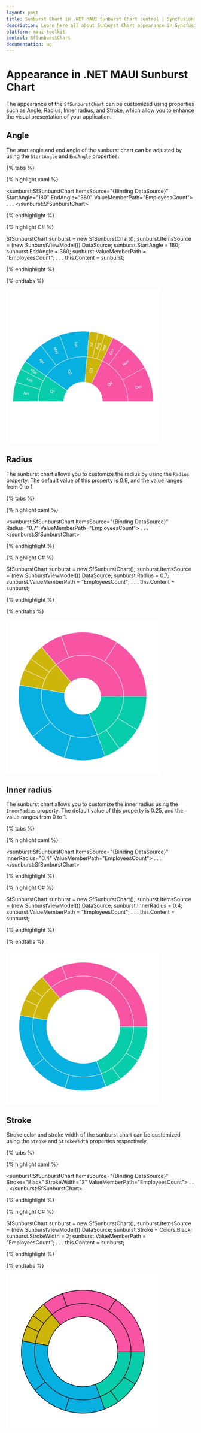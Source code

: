 ```yaml
---
layout: post
title: Sunburst Chart in .NET MAUI Sunburst Chart control | Syncfusion
description: Learn here all about Sunburst Chart appearance in Syncfusion<sup>®</sup> .NET MAUI Sunburst Chart control.
platform: maui-toolkit
control: SfSunburstChart
documentation: ug
---
```


# Appearance in .NET MAUI Sunburst Chart

The appearance of the `SfSunburstChart` can be customized using properties such as Angle, Radius, Inner radius, and Stroke, which allow you to enhance the visual presentation of your application.

## Angle

The start angle and end angle of the sunburst chart can be adjusted by using the `StartAngle` and `EndAngle` properties.

{% tabs %} 

{% highlight xaml %}

<sunburst:SfSunburstChart ItemsSource="{Binding DataSource}" 
                          StartAngle="180"
                          EndAngle="360"
                          ValueMemberPath="EmployeesCount">
    . . .
</sunburst:SfSunburstChart>
 
{% endhighlight %}

{% highlight C# %}

SfSunburstChart sunburst = new SfSunburstChart();
sunburst.ItemsSource = (new SunburstViewModel()).DataSource;
sunburst.StartAngle = 180;
sunburst.EndAngle = 360;
sunburst.ValueMemberPath = "EmployeesCount";
. . .
this.Content = sunburst;

{% endhighlight %}

{% endtabs %}

![Angle customization in MAUI Sunburst Chart.](Appearance_images/maui_angle_customization.png)

## Radius

The sunburst chart allows you to customize the radius by using the `Radius` property. The default value of this property is 0.9, and the value ranges from 0 to 1.

{% tabs %} 

{% highlight xaml %}

<sunburst:SfSunburstChart ItemsSource="{Binding DataSource}"
                          Radius="0.7"
                          ValueMemberPath="EmployeesCount">
    . . .
</sunburst:SfSunburstChart>
 
{% endhighlight %}

{% highlight C# %}

SfSunburstChart sunburst = new SfSunburstChart();
sunburst.ItemsSource = (new SunburstViewModel()).DataSource;
sunburst.Radius = 0.7;
sunburst.ValueMemberPath = "EmployeesCount";
. . .
this.Content = sunburst;

{% endhighlight %}

{% endtabs %}

![Radius in MAUI Sunburst Chart.](Appearance_images/maui_radius_output.png)

## Inner radius

The sunburst chart allows you to customize the inner radius using the `InnerRadius` property. The default value of this property is 0.25, and the value ranges from 0 to 1.

{% tabs %} 

{% highlight xaml %}

<sunburst:SfSunburstChart ItemsSource="{Binding DataSource}"
                          InnerRadius="0.4"
                          ValueMemberPath="EmployeesCount">
    . . .
</sunburst:SfSunburstChart>
 
{% endhighlight %}

{% highlight C# %}

SfSunburstChart sunburst = new SfSunburstChart();
sunburst.ItemsSource = (new SunburstViewModel()).DataSource;
sunburst.InnerRadius = 0.4;
sunburst.ValueMemberPath = "EmployeesCount";
. . .
this.Content = sunburst;

{% endhighlight %}

{% endtabs %}

![Inner radius in MAUI Sunburst Chart.](Appearance_images/maui_inner_radius_output.png)

## Stroke

Stroke color and stroke width of the sunburst chart can be customized using the `Stroke` and `StrokeWidth` properties respectively.

{% tabs %} 

{% highlight xaml %}

<sunburst:SfSunburstChart ItemsSource="{Binding DataSource}" 
                          Stroke="Black"
                          StrokeWidth="2"
                          ValueMemberPath="EmployeesCount">
    . . .
</sunburst:SfSunburstChart>
 
{% endhighlight %}

{% highlight C# %}

SfSunburstChart sunburst = new SfSunburstChart();
sunburst.ItemsSource = (new SunburstViewModel()).DataSource;
sunburst.Stroke = Colors.Black;
sunburst.StrokeWidth = 2;
sunburst.ValueMemberPath = "EmployeesCount";
. . .
this.Content = sunburst;

{% endhighlight %}

{% endtabs %}

![Stroke and stroke width in MAUI Sunburst Chart.](Appearance_images/maui_stroke_output.png)